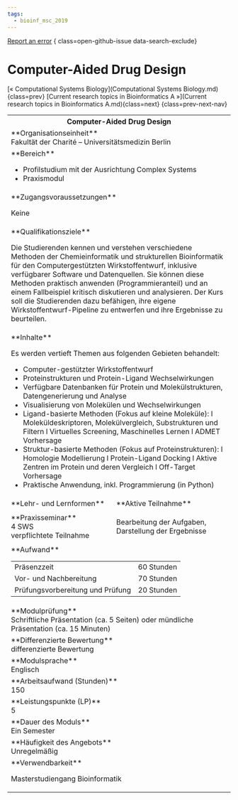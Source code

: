 ```yaml
---
tags:
  - bioinf_msc_2019
---
```

[Report an error](https://github.com/SGSSGene/FUB-SUP/issues/new?title=Error%20in%20%22Computer-Aided%20Drug%20Design%22&body=There%20seems%20to%20be%20an%20error%20in%20module%20%22Computer-Aided%20Drug%20Design%22%2E%0A%0A%3CDescribe%20here%20a%20slightly%20more%20detailed%20description%20of%20what%20is%20wrong%3E&labels=bug)
{ class=open-github-issue data-search-exclude}

# Computer-Aided Drug Design

[« Computational Systems Biology](Computational Systems Biology.md){class=prev}
[Current research topics in Bioinformatics A »](Current research topics in Bioinformatics A.md){class=next}
{class=prev-next-nav}

<table markdown id="moduledesc">
<tr markdown class="moduledesc_head"><th colspan="2">Computer-Aided Drug Design </th></tr>
<tr markdown><td colspan="2">**Organisationseinheit**   <br>Fakultät der Charité – Universitätsmedizin Berlin</td></tr>

<tr markdown><td colspan="2">**Bereich**<br>


- Profilstudium mit der Ausrichtung Complex Systems
- Praxismodul

</td></tr>

<tr markdown><td colspan="2">**Zugangsvoraussetzungen** <br>

Keine


</td></tr>
<tr markdown><td colspan="2">**Qualifikationsziele**    <br>

Die Studierenden kennen und verstehen verschiedene Methoden der
Chemieinformatik und strukturellen Bioinformatik für den Computergestützten
Wirkstoffentwurf, inklusive verfügbarer Software und Datenquellen. Sie
können diese Methoden praktisch anwenden (Programmieranteil) und an einem
Fallbeispiel kritisch diskutieren und analysieren. Der Kurs soll die
Studierenden dazu befähigen, ihre eigene Wirkstoffentwurf-Pipeline zu
entwerfen und ihre Ergebnisse zu beurteilen.


</td></tr>
<tr markdown><td colspan="2">**Inhalte**                <br>

Es werden vertieft Themen aus folgenden Gebieten behandelt:

- Computer-gestützter Wirkstoffentwurf
- Proteinstrukturen und Protein-Ligand Wechselwirkungen
- Verfügbare Datenbanken für Protein und Molekülstrukturen, Datengenerierung
  und Analyse
- Visualisierung von Molekülen und Wechselwirkungen
- Ligand-basierte Methoden (Fokus auf kleine Moleküle): l
  Moleküldeskriptoren, Molekülvergleich, Substrukturen und Filtern l
  Virtuelles Screening, Maschinelles Lernen l ADMET Vorhersage
- Struktur-basierte Methoden (Fokus auf Proteinstrukturen): l Homologie
  Modellierung l Protein-Ligand Docking l Aktive Zentren im Protein und
  deren Vergleich l Off-Target Vorhersage
- Praktische Anwendung, inkl. Programmierung (in Python)


</td></tr>

<tr markdown><td>**Lehr- und Lernformen**</td><td>**Aktive Teilnahme**</td></tr>
<tr markdown><td> **Praxisseminar** <br>4 SWS <br> verpflichtete Teilnahme</td><td>

Bearbeitung der Aufgaben, Darstellung der Ergebnisse
</td></tr>
<tr markdown><td colspan="2">**Aufwand**                <br>
<table class="aufwand_table">
<tr><td>Präsenzzeit</td><td>60 Stunden</td></tr>
<tr><td>Vor- und Nachbereitung</td><td>70 Stunden</td></tr>
<tr><td>Prüfungsvorbereitung und Prüfung</td><td>20 Stunden</td></tr>
</table>

</td></tr>
<tr markdown><td colspan="2">**Modulprüfung**             <br>Schriftliche Präsentation (ca. 5 Seiten) oder mündliche Präsentation (ca. 15
Minuten)


</td></tr>
<tr markdown><td colspan="2">**Differenzierte Bewertung** <br>differenzierte Bewertung

</td></tr>
<tr markdown><td colspan="2">**Modulsprache**             <br>Englisch</td></tr>
<tr markdown><td colspan="2">**Arbeitsaufwand (Stunden)** <br>150</td></tr>
<tr markdown><td colspan="2">**Leistungspunkte (LP)**     <br>5</td></tr>
<tr markdown><td colspan="2">**Dauer des Moduls**         <br>Ein Semester</td></tr>
<tr markdown><td colspan="2">**Häufigkeit des Angebots**  <br>Unregelmäßig</td></tr>
<tr markdown><td colspan="2">**Verwendbarkeit**           <br>

Masterstudiengang Bioinformatik


</td></tr>


</table>
